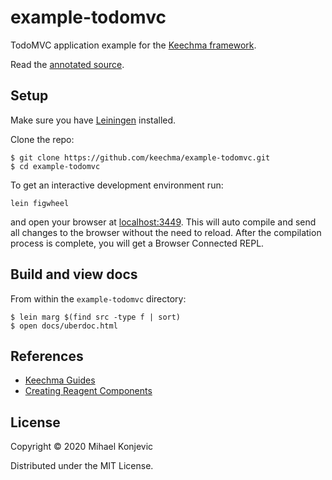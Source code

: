 # example-todomvc

TodoMVC application example for the [Keechma framework](http://github.com/keechma/keechma).

Read the [annotated source](http://keechma.com/annotated/todomvc.html).

## Setup

Make sure you have [Leiningen](http://leiningen.org/) installed.

Clone the repo:

```
$ git clone https://github.com/keechma/example-todomvc.git
$ cd example-todomvc
```

To get an interactive development environment run:

    lein figwheel

and open your browser at [localhost:3449](http://localhost:3449/).
This will auto compile and send all changes to the browser without the
need to reload. After the compilation process is complete, you will
get a Browser Connected REPL.

## Build and view docs

From within the `example-todomvc` directory:

```
$ lein marg $(find src -type f | sort)
$ open docs/uberdoc.html
```

## References

- [Keechma Guides](https://keechma.com/guides/)
- [Creating Reagent Components](https://github.com/reagent-project/reagent/blob/master/doc/CreatingReagentComponents.md)

## License

Copyright © 2020 Mihael Konjevic

Distributed under the MIT License.
